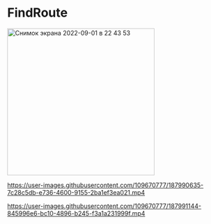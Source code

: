 # FindRoute
<img width="338" alt="Снимок экрана 2022-09-01 в 22 43 53" src="https://user-images.githubusercontent.com/109670777/187989698-22c3d9dd-83af-4398-b562-e52d621efa33.png">
 

https://user-images.githubusercontent.com/109670777/187990635-7c28c5db-e736-4600-9155-2ba1ef3ea021.mp4



https://user-images.githubusercontent.com/109670777/187991144-845996e6-bc10-4896-b245-f3a1a231999f.mp4


